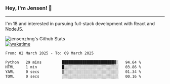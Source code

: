 ### Hey, I'm Jensen! 👋

---

I'm 18 and interested in pursuing full-stack development with React and NodeJS.

![jensenzhng's Github Stats](https://github-readme-stats.vercel.app/api?username=jensenzhng&theme=dark&show_icons=true&count_private=true)
<br />
[![wakatime](https://wakatime.com/badge/user/cbfc263d-3611-4e36-8278-8fad45fe3f62.svg)](https://wakatime.com/@cbfc263d-3611-4e36-8278-8fad45fe3f62)

<!--START_SECTION:waka-->

```txt
From: 02 March 2025 - To: 09 March 2025

Python   29 mins         ███████████████████████▓░   94.64 %
HTML     1 min           █░░░░░░░░░░░░░░░░░░░░░░░░   03.86 %
YAML     0 secs          ▒░░░░░░░░░░░░░░░░░░░░░░░░   01.34 %
TOML     0 secs          ░░░░░░░░░░░░░░░░░░░░░░░░░   00.16 %
```

<!--END_SECTION:waka-->
